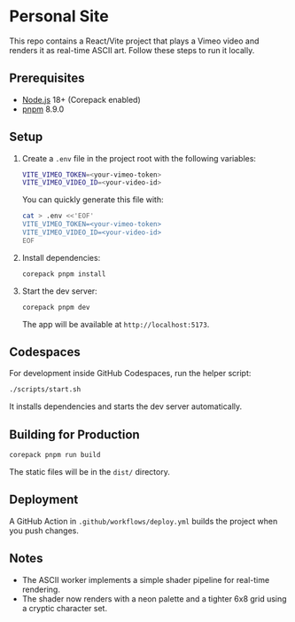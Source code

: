 # Personal Site

This repo contains a React/Vite project that plays a Vimeo video and renders it as real-time ASCII art. Follow these steps to run it locally.

## Prerequisites
- [Node.js](https://nodejs.org/) 18+ (Corepack enabled)
- [pnpm](https://pnpm.io/) 8.9.0

## Setup
1. Create a `.env` file in the project root with the following variables:

   ```bash
   VITE_VIMEO_TOKEN=<your-vimeo-token>
   VITE_VIMEO_VIDEO_ID=<your-video-id>
   ```

   You can quickly generate this file with:

   ```bash
   cat > .env <<'EOF'
   VITE_VIMEO_TOKEN=<your-vimeo-token>
   VITE_VIMEO_VIDEO_ID=<your-video-id>
   EOF
   ```
2. Install dependencies:
   ```bash
   corepack pnpm install
   ```
3. Start the dev server:
   ```bash
   corepack pnpm dev
   ```
   The app will be available at `http://localhost:5173`.

## Codespaces
For development inside GitHub Codespaces, run the helper script:

```bash
./scripts/start.sh
```
It installs dependencies and starts the dev server automatically.

## Building for Production
```bash
corepack pnpm run build
```
The static files will be in the `dist/` directory.

## Deployment
A GitHub Action in `.github/workflows/deploy.yml` builds the project when you push changes.

## Notes
- The ASCII worker implements a simple shader pipeline for real-time rendering.
- The shader now renders with a neon palette and a tighter 6x8 grid using a cryptic character set.
